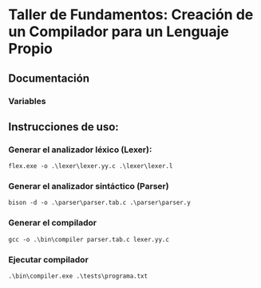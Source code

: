 # Taller de Fundamentos: Creación de un Compilador para un Lenguaje Propio

## Documentación

### Variables

## Instrucciones de uso:

### Generar el analizador léxico (Lexer): 

```
flex.exe -o .\lexer\lexer.yy.c .\lexer\lexer.l
```

### Generar el analizador sintáctico (Parser)

```
bison -d -o .\parser\parser.tab.c .\parser\parser.y
```

### Generar el compilador

```
gcc -o .\bin\compiler parser.tab.c lexer.yy.c
```

### Ejecutar compilador

```
.\bin\compiler.exe .\tests\programa.txt
```